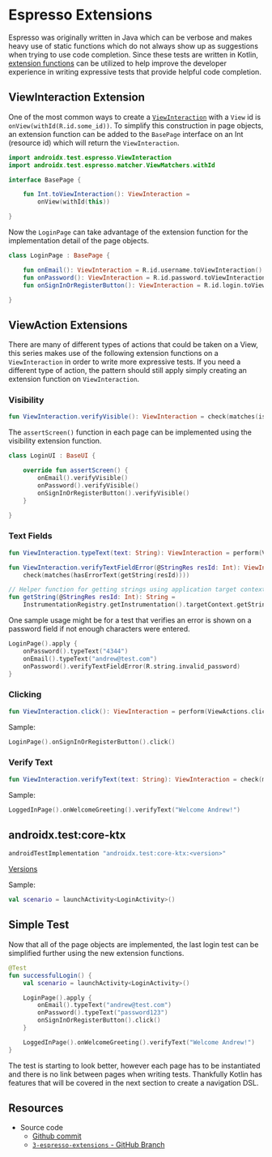 # Espresso Extensions

Espresso was originally written in Java which can be verbose and makes heavy use of static functions which do not always show up as suggestions when trying to use code completion. Since these tests are written in Kotlin, [extension functions](https://kotlinlang.org/docs/extensions.html) can be utilized to help improve the developer experience in writing expressive tests that provide helpful code completion. 

## ViewInteraction Extension

One of the most common ways to create a [`ViewInteraction`](https://developer.android.com/reference/androidx/test/espresso/ViewInteraction) with a `View` id is `onView(withId(R.id.some_id))`. To simplify this construction in page objects, an extension function can be added to the `BasePage` interface on an Int (resource id) which will return the `ViewInteraction`. 

```kotlin
import androidx.test.espresso.ViewInteraction
import androidx.test.espresso.matcher.ViewMatchers.withId

interface BasePage {

    fun Int.toViewInteraction(): ViewInteraction = 
        onView(withId(this))

}
```

Now the `LoginPage` can take advantage of the extension function for the implementation detail of the page objects. 

```kotlin
class LoginPage : BasePage {

    fun onEmail(): ViewInteraction = R.id.username.toViewInteraction()
    fun onPassword(): ViewInteraction = R.id.password.toViewInteraction()
    fun onSignInOrRegisterButton(): ViewInteraction = R.id.login.toViewInteraction()

}
```

## ViewAction Extensions

There are many of different types of actions that could be taken on a View, this series makes use of the following extension functions on a `ViewInteraction` in order to write more expressive tests. If you need a different type of action, the pattern should still apply simply creating an extension function on `ViewInteraction`. 

### Visibility

```kotlin
fun ViewInteraction.verifyVisible(): ViewInteraction = check(matches(isDisplayed()))
```

The `assertScreen()` function in each page can be implemented using the visibility extension function. 

```kotlin
class LoginUI : BaseUI {

    override fun assertScreen() {
        onEmail().verifyVisible()
        onPassword().verifyVisible()
        onSignInOrRegisterButton().verifyVisible()
    }

}
```

### Text Fields 

```kotlin
fun ViewInteraction.typeText(text: String): ViewInteraction = perform(ViewActions.typeText(text))

fun ViewInteraction.verifyTextFieldError(@StringRes resId: Int): ViewInteraction =
    check(matches(hasErrorText(getString(resId))))

// Helper function for getting strings using application target context
fun getString(@StringRes resId: Int): String =
    InstrumentationRegistry.getInstrumentation().targetContext.getString(resId)
```

One sample usage might be for a test that verifies an error is shown on a password field if not enough characters were entered. 

```kotlin
LoginPage().apply {
    onPassword().typeText("4344")
    onEmail().typeText("andrew@test.com")
    onPassword().verifyTextFieldError(R.string.invalid_password)
}
```

### Clicking

```kotlin
fun ViewInteraction.click(): ViewInteraction = perform(ViewActions.click())
```

Sample: 

```kotlin
LoginPage().onSignInOrRegisterButton().click()
```

### Verify Text

```kotlin
fun ViewInteraction.verifyText(text: String): ViewInteraction = check(matches(withText(text)))
```

Sample: 

```kotlin
LoggedInPage().onWelcomeGreeting().verifyText("Welcome Andrew!")
```

## androidx.test:core-ktx

```groovy
androidTestImplementation "androidx.test:core-ktx:<version>"
```

[Versions](https://mvnrepository.com/artifact/androidx.test/core-ktx)

Sample: 

```kotlin
val scenario = launchActivity<LoginActivity>()
```

## Simple Test

Now that all of the page objects are implemented, the last login test can be simplified further using the new extension functions. 

```kotlin
@Test 
fun successfulLogin() {
    val scenario = launchActivity<LoginActivity>()

    LoginPage().apply {
        onEmail().typeText("andrew@test.com")
        onPassword().typeText("password123")
        onSignInOrRegisterButton().click()
    }

    LoggedInPage().onWelcomeGreeting().verifyText("Welcome Andrew!")
}
```

The test is starting to look better, however each page has to be instantiated and there is no link between pages when writing tests. Thankfully Kotlin has features that will be covered in the next section to create a navigation DSL. 

## Resources

* Source code
    * [Github commit](https://github.com/plusmobileapps/espresso-kotlin-playground/commit/51aaf7fa633369000d8735a5255ccbed4e423f7b)
    * [`3-espresso-extensions` - GitHub Branch](https://github.com/plusmobileapps/espresso-kotlin-playground/tree/3-espresso-extensions)